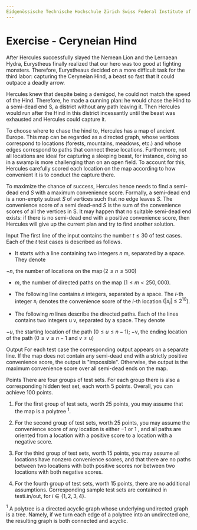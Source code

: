 ```yaml
---
Eidgenössische Technische Hochschule Zürich Swiss Federal Institute of Technology Zurich Algorithms Lab HS22 Department of Computer Science Prof. Dr. A. Steger, Prof. Dr. E. Welzl cadmo.ethz.ch/education/lectures/HS22/algolab
---
```


# Exercise - Ceryneian Hind

After Hercules successfully slayed the Nemean Lion and the Lernaean Hydra, Eurystheus finally realized that our hero was too good at fighting monsters. Therefore, Eurystheaus decided on a more difficult task for the third labor: capturing the Ceryneian Hind, a beast so fast that it could outpace a deadly arrow.

Hercules knew that despite being a demigod, he could not match the speed of the Hind. Therefore, he made a cunning plan: he would chase the Hind to a semi-dead end S, a district without any path leaving it. Then Hercules would run after the Hind in this district incessantly until the beast was exhausted and Hercules could capture it.

To choose where to chase the hind to, Hercules has a map of ancient Europe. This map can be regarded as a directed graph, whose vertices correspond to locations (forests, mountains, meadows, etc.) and whose edges correspond to paths that connect these locations. Furthermore, not all locations are ideal for capturing a sleeping beast, for instance, doing so in a swamp is more challenging than on an open field. To account for this, Hercules carefully scored each location on the map according to how convenient it is to conduct the capture there.

To maximize the chance of success, Hercules hence needs to find a semi-dead end $S$ with a maximum convenience score. Formally, a semi-dead end is a non-empty subset $S$ of vertices such that no edge leaves $S$. The convenience score of a semi dead-end $S$ is the sum of the convenience scores of all the vertices in S. It may happen that no suitable semi-dead end exists: if there is no semi-dead end with a positive convenience score, then Hercules will give up the current plan and try to find another solution.

Input The first line of the input contains the number $t \leqslant 30$ of test cases. Each of the $t$ test cases is described as follows.

- It starts with a line containing two integers $n$ m, separated by a space. They denote

$-n$, the number of locations on the $\operatorname{map}(2 \leqslant n \leqslant 500)$

- $m$, the number of directed paths on the map $(1 \leqslant m<250,000)$.

- The following line contains $n$ integers, separated by a space. The $i$-th integer $s_{i}$ denotes the convenience score of the $i$-th location $\left(\left|s_{i}\right| \leqslant 2^{10}\right)$.

- The following $m$ lines describe the directed paths. Each of the lines contains two integers u v, separated by a space. They denote

$-u$, the starting location of the path $(0 \leqslant u \leqslant n-1)$; $-\mathrm{v}$, the ending location of the path $(0 \leqslant v \leqslant n-1$ and $v \neq \mathrm{u})$

Output For each test case the corresponding output appears on a separate line. If the map does not contain any semi-dead end with a strictly positive convenience score, the output is "impossible". Otherwise, the output is the maximum convenience score over all semi-dead ends on the map.

Points There are four groups of test sets. For each group there is also a corresponding hidden test set, each worth 5 points. Overall, you can achieve 100 points.

1. For the first group of test sets, worth 25 points, you may assume that the map is a polytree ${ }^{1}$.

2. For the second group of test sets, worth 25 points, you may assume the convenience score of any location is either $-1$ or 1 , and all paths are oriented from a location with a positive score to a location with a negative score.

3. For the third group of test sets, worth 15 points, you may assume all locations have nonzero convenience scores, and that there are no paths between two locations with both positive scores nor between two locations with both negative scores.

4. For the fourth group of test sets, worth 15 points, there are no additional assumptions. Corresponding sample test sets are contained in testi.in/out, for $i \in\{1,2,3,4\}$.

${ }^{1}$ A polytree is a directed acyclic graph whose underlying undirected graph is a tree. Namely, if we turn each edge of a polytree into an undirected one, the resulting graph is both connected and acyclic.